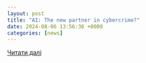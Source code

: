 ```yaml
---
layout: post
title: "AI: The new partner in cybercrime?"
date: 2024-08-06 13:56:36 +0000
categories: [news]
---
```


[Читати далі](https://thecyberwire.com/podcasts/only-malware-in-the-building/3/notes)
